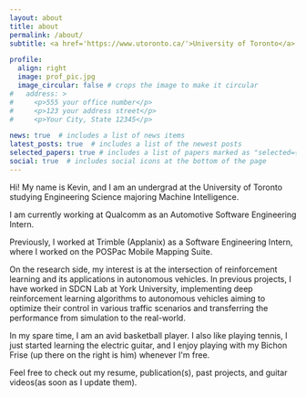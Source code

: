 ```yaml
---
layout: about
title: about
permalink: /about/
subtitle: <a href='https://www.utoronto.ca/'>University of Toronto</a>

profile:
  align: right
  image: prof_pic.jpg
  image_circular: false # crops the image to make it circular
#   address: >
#     <p>555 your office number</p>
#     <p>123 your address street</p>
#     <p>Your City, State 12345</p>

news: true  # includes a list of news items
latest_posts: true  # includes a list of the newest posts
selected_papers: true # includes a list of papers marked as "selected={true}"
social: true  # includes social icons at the bottom of the page
---
```




Hi! My name is Kevin, and I am an undergrad at the University of Toronto studying Engineering Science majoring Machine Intelligence. 

I am currently working at Qualcomm as an Automotive Software Engineering Intern.

Previously, I worked at Trimble (Applanix) as a Software Engineering Intern, where I worked on the POSPac Mobile Mapping Suite.

On the research side, my interest is at the intersection of reinforcement learning and its applications in autonomous vehicles. In previous projects, I have worked in SDCN Lab at York University, implementing deep reinforcement learning algorithms to autonomous vehicles aiming to optimize their control in various traffic scenarios and transferring the performance from simulation to the real-world. 

In my spare time, I am an avid basketball player. I also like playing tennis, I just started learning the electric guitar, and I enjoy playing with my Bichon Frise (up there on the right is him) whenever I'm free.

Feel free to check out my resume, publication(s), past projects, and guitar videos(as soon as I update them).



<!-- Write your biography here. Tell the world about yourself. Link to your favorite [subreddit](http://reddit.com). You can put a picture in, too. The code is already in, just name your picture `prof_pic.jpg` and put it in the `img/` folder. -->

<!-- Put your address / P.O. box / other info right below your picture. You can also disable any of these elements by editing `profile` property of the YAML header of your `_pages/about.md`. Edit `_bibliography/papers.bib` and Jekyll will render your [publications page](/al-folio/publications/) automatically.

Link to your social media connections, too. This theme is set up to use [Font Awesome icons](http://fortawesome.github.io/Font-Awesome/) and [Academicons](https://jpswalsh.github.io/academicons/), like the ones below. Add your Facebook, Twitter, LinkedIn, Google Scholar, or just disable all of them. -->
